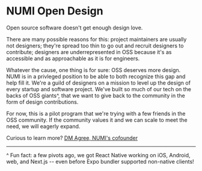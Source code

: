 # NUMI Open Design

Open source software doesn't get enough design love. 

There are many possible reasons for this: project maintainers are usually not designers; they're spread too thin to go out and recruit designers to contribute; designers are underrepresented in OSS because it's as accessible and as approachable as it is for engineers.

Whatever the cause, one thing is for sure: OSS deserves more design. NUMI is in a privleged position to be able to both recognize this gap and help fill it. We're a guild of designers on a mission to level up the design of every startup and software project. We've built so much of our tech on the backs of OSS giants^, that we want to give back to the community in the form of design contributions.

For now, this is a pilot program that we're trying with a few friends in the OSS community. If the community values it and we can scale to meet the need, we will eagerly expand.

Curious to learn more? [DM Agree, NUMI's cofounder](https://twitter.com/agreeahmed)

---
^ Fun fact: a few pivots ago, we got React Native working on iOS, Android, web, and Next.js -- even before Expo bundler supported non-native clients!
